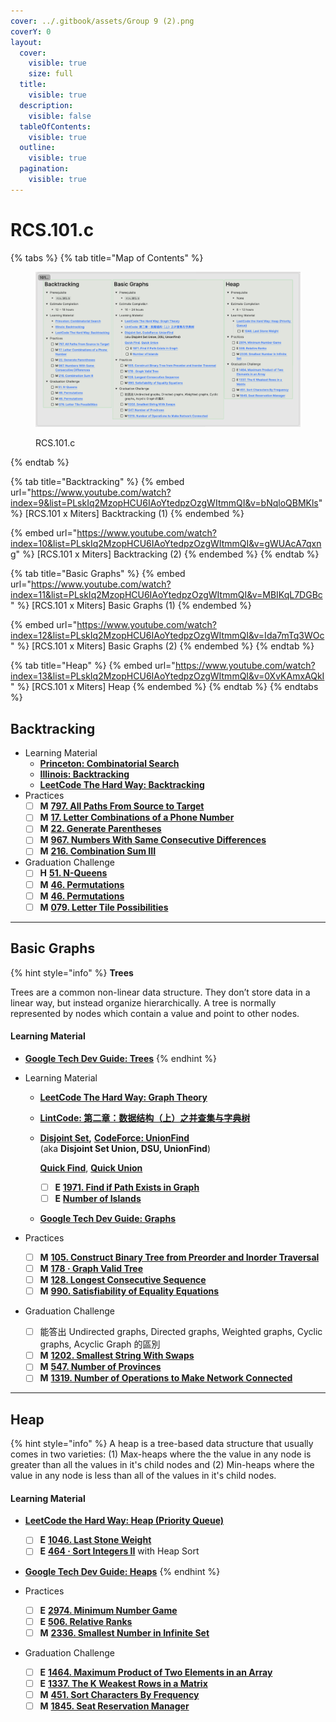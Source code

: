 ```yaml
---
cover: ../.gitbook/assets/Group 9 (2).png
coverY: 0
layout:
  cover:
    visible: true
    size: full
  title:
    visible: true
  description:
    visible: false
  tableOfContents:
    visible: true
  outline:
    visible: true
  pagination:
    visible: true
---
```


# RCS.101.c

{% tabs %}
{% tab title="Map of Contents" %}
<figure><img src="../.gitbook/assets/image (39).png" alt=""><figcaption><p>RCS.101.c</p></figcaption></figure>
{% endtab %}

{% tab title="Backtracking" %}
{% embed url="https://www.youtube.com/watch?index=9&list=PLskIq2MzopHCU6IAoYtedpzOzgWItmmQI&v=bNqloQBMKls" %}
\[RCS.101 x Miters] Backtracking (1)
{% endembed %}

{% embed url="https://www.youtube.com/watch?index=10&list=PLskIq2MzopHCU6IAoYtedpzOzgWItmmQI&v=gWUAcA7qxng" %}
\[RCS.101 x Miters] Backtracking (2)
{% endembed %}
{% endtab %}

{% tab title="Basic Graphs" %}
{% embed url="https://www.youtube.com/watch?index=11&list=PLskIq2MzopHCU6IAoYtedpzOzgWItmmQI&v=MBIKqL7DGBc" %}
\[RCS.101 x Miters] Basic Graphs (1)
{% endembed %}

{% embed url="https://www.youtube.com/watch?index=12&list=PLskIq2MzopHCU6IAoYtedpzOzgWItmmQI&v=Ida7mTq3WOc" %}
\[RCS.101 x Miters] Basic Graphs (2)
{% endembed %}
{% endtab %}

{% tab title="Heap" %}
{% embed url="https://www.youtube.com/watch?index=13&list=PLskIq2MzopHCU6IAoYtedpzOzgWItmmQI&v=0XvKAmxAQkI" %}
\[RCS.101 x Miters] Heap
{% endembed %}
{% endtab %}
{% endtabs %}

## Backtracking

* Learning Material
  * [**Princeton: Combinatorial Search**](https://algs4.cs.princeton.edu/lectures/keynote/67CombinatorialSearch.pdf)
  * [**Illinois: Backtracking**](https://courses.engr.illinois.edu/cs498374/fa2014/notes/07-backtracking.pdf)
  * [**LeetCode The Hard Way: Backtracking**](https://leetcodethehardway.com/tutorials/basic-topics/backtracking)
* Practices
  * [ ] **M** [**797. All Paths From Source to Target**](https://leetcode.com/problems/all-paths-from-source-to-target/)
  * [ ] **M** [**17. Letter Combinations of a Phone Number**](https://leetcode.com/problems/letter-combinations-of-a-phone-number/)
  * [ ] **M** [**22. Generate Parentheses**](https://leetcode.com/problems/generate-parentheses/)
  * [ ] **M** [**967. Numbers With Same Consecutive Differences**](https://leetcode.com/problems/numbers-with-same-consecutive-differences/)
  * [ ] **M** [**216. Combination Sum III**](https://leetcode.com/problems/combination-sum-iii/)
* Graduation Challenge
  * [ ] **H** [**51. N-Queens**](https://leetcode.com/problems/n-queens/)
  * [ ] **M** [**46. Permutations**](https://leetcode.com/problems/permutations/)
  * [ ] **M** [**46. Permutations**](https://leetcode.com/problems/permutations/)
  * [ ] **M** [**079. Letter Tile Possibilities**](https://leetcode.com/problems/letter-tile-possibilities/)

***

## Basic Graphs

{% hint style="info" %}
**Trees**

Trees are a common non-linear data structure. They don’t store data in a linear way, but instead organize hierarchically. A tree is normally represented by nodes which contain a value and point to other nodes.

#### Learning Material

* [**Google Tech Dev Guide: Trees**](https://techdevguide.withgoogle.com/paths/data-structures-and-algorithms/#sequence-3)
{% endhint %}

* Learning Material
  * [**LeetCode The Hard Way: Graph Theory**](https://leetcodethehardway.com/tutorials/graph-theory/introduction)
  * [**LintCode: 第二章：数据结构（上）之并查集与字典树**](https://www.lintcode.com/course/7)
  *   [**Disjoint Set**](https://leetcode.com/explore/featured/card/graph/618/disjoint-set/3881/)**,** [**CodeForce: UnionFind**](https://codeforces.com/blog/entry/98275)\
      (aka **Disjoint Set Union, DSU, UnionFind**)

      [**Quick Find**](https://leetcode.com/explore/featured/card/graph/618/disjoint-set/3878/), [**Quick Union**](https://leetcode.com/explore/featured/card/graph/618/disjoint-set/3840/)

      * [ ] **E** [**1971. Find if Path Exists in Graph**](https://leetcode.com/problems/find-if-path-exists-in-graph/)
      * [ ] **E** [**Number of Islands**](https://www.lintcode.com/problem/433/?showListFe=true\&page=1\&problemTypeId=2\&tagIds=399\&ordering=level\&pageSize=50)
  * [**Google Tech Dev Guide: Graphs**](https://techdevguide.withgoogle.com/paths/data-structures-and-algorithms/#sequence-6)
* Practices
  * [ ] **M** [**105. Construct Binary Tree from Preorder and Inorder Traversal**](https://leetcode.com/problems/construct-binary-tree-from-preorder-and-inorder-traversal/)
  * [ ] **M** [**178 · Graph Valid Tree**](https://www.lintcode.com/problem/178/description)
  * [ ] **M** [**128. Longest Consecutive Sequence**](https://leetcode.com/problems/longest-consecutive-sequence/)
  * [ ] **M** [**990. Satisfiability of Equality Equations**](https://leetcode.com/problems/satisfiability-of-equality-equations/)
* Graduation Challenge
  * [ ] 能答出 Undirected graphs, Directed graphs, Weighted graphs, Cyclic graphs, Acyclic Graph 的區別
  * [ ] **M** [**1202. Smallest String With Swaps**](https://leetcode.com/problems/smallest-string-with-swaps/)
  * [ ] **M** [**547. Number of Provinces**](https://leetcode.com/problems/number-of-provinces/)
  * [ ] **M** [**1319. Number of Operations to Make Network Connected**](https://leetcode.com/problems/number-of-operations-to-make-network-connected/)

***

## Heap

{% hint style="info" %}
A heap is a tree-based data structure that usually comes in two varieties: (1) Max-heaps where the the value in any node is greater than all the values in it's child nodes and (2) Min-heaps where the value in any node is less than all of the values in it's child nodes.

#### Learning Material

* [**LeetCode the Hard Way: Heap (Priority Queue)**](https://leetcodethehardway.com/tutorials/basic-topics/heap)
  * [ ] **E** [**1046. Last Stone Weight**](https://leetcode.com/problems/last-stone-weight/)
  * [ ] **E** [**464 · Sort Integers II**](https://www.lintcode.com/problem/464/description) with Heap Sort
* [**Google Tech Dev Guide: Heaps**](https://techdevguide.withgoogle.com/paths/data-structures-and-algorithms/#sequence-5)
{% endhint %}

* Practices
  * [ ] **E** [**2974. Minimum Number Game**](https://leetcode.com/problems/minimum-number-game/)
  * [ ] **E** [**506. Relative Ranks**](https://leetcode.com/problems/relative-ranks/)
  * [ ] **M** [**2336. Smallest Number in Infinite Set**](https://leetcode.com/problems/smallest-number-in-infinite-set/)
* Graduation Challenge
  * [ ] **E** [**1464. Maximum Product of Two Elements in an Array**](https://leetcode.com/problems/maximum-product-of-two-elements-in-an-array/)
  * [ ] **E** [**1337. The K Weakest Rows in a Matrix**](https://leetcode.com/problems/the-k-weakest-rows-in-a-matrix/)
  * [ ] **M** [**451. Sort Characters By Frequency**](https://leetcode.com/problems/sort-characters-by-frequency/)
  * [ ] **M** [**1845. Seat Reservation Manager**](https://leetcode.com/problems/seat-reservation-manager/)
